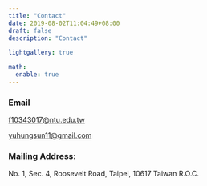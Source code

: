 ```yaml
---
title: "Contact"
date: 2019-08-02T11:04:49+08:00
draft: false
description: "Contact"

lightgallery: true

math:
  enable: true
---
```


### Email
f10343017@ntu.edu.tw

<p>

yuhungsun11@gmail.com

<p>

### Mailing Address:
No. 1, Sec. 4, Roosevelt Road, Taipei, 10617 Taiwan R.O.C.